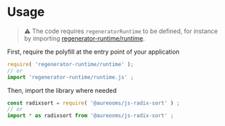 # Usage

> :warning: The code requires `regeneratorRuntime` to be defined, for instance by importing
> [regenerator-runtime/runtime](https://www.npmjs.com/package/regenerator-runtime).

First, require the polyfill at the entry point of your application
```js
require( 'regenerator-runtime/runtime' );
// or
import 'regenerator-runtime/runtime.js' ;
```

Then, import the library where needed
```js
const radixsort = require( '@aureooms/js-radix-sort' ) ;
// or
import * as radixsort from '@aureooms/js-radix-sort' ;
```
